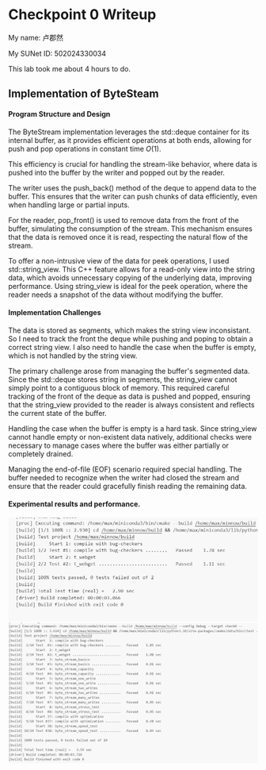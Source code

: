 Checkpoint 0 Writeup
====================

My name: 卢郡然

My SUNet ID: 502024330034

This lab took me about 4 hours to do. 

## Implementation of ByteSteam

#### Program Structure and Design

The ByteStream implementation leverages the std::deque container for its internal buffer, as it provides efficient operations at both ends, allowing for push and pop operations in constant time $O(1)$. 

This efficiency is crucial for handling the stream-like behavior, where data is pushed into the buffer by the writer and popped out by the reader.

The writer uses the push_back() method of the deque to append data to the buffer. This ensures that the writer can push chunks of data efficiently, even when handling large or partial inputs. 


For the reader, pop_front() is used to remove data from the front of the buffer, simulating the consumption of the stream. This mechanism ensures that the data is removed once it is read, respecting the natural flow of the stream.

To offer a non-intrusive view of the data for peek operations, I used std::string_view. This C++ feature allows for a read-only view into the string data, which avoids unnecessary copying of the underlying data, improving performance. Using string_view is ideal for the peek operation, where the reader needs a snapshot of the data without modifying the buffer.

#### Implementation Challenges

The data is stored as segments, which makes the string view inconsistant. So I need to track the front the deque while pushing and poping to obtain a correct string view. I also need to handle the case when the buffer is empty, which is not handled by the string view. 

The primary challenge arose from managing the buffer's segmented data. Since the std::deque stores string in segments, the string_view cannot simply point to a contiguous block of memory. This required careful tracking of the front of the deque as data is pushed and popped, ensuring that the string_view provided to the reader is always consistent and reflects the current state of the buffer.

Handling the case when the buffer is empty is a hard task. Since string_view cannot handle empty or non-existent data natively, additional checks were necessary to manage cases where the buffer was either partially or completely drained.

Managing the end-of-file (EOF) scenario required special handling. The buffer needed to recognize when the writer had closed the stream and ensure that the reader could gracefully finish reading the remaining data.

#### Experimental results and performance.
![alt text](image-1.png)
![alt text](image.png)


